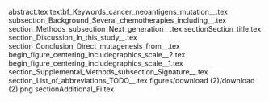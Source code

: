 abstract.tex
textbf_Keywords_cancer_neoantigens_mutation__.tex
subsection_Background_Several_chemotherapies_including__.tex
section_Methods_subsection_Next_generation__.tex
sectionSection_title.tex
section_Discussion_In_this_study__.tex
section_Conclusion_Direct_mutagenesis_from__.tex
begin_figure_centering_includegraphics_scale__2.tex
begin_figure_centering_includegraphics_scale__1.tex
section_Supplemental_Methods_subsection_Signature__.tex
section_List_of_abbreviations_TODO__.tex
figures/download (2)/download (2).png
sectionAdditional_Fi.tex
